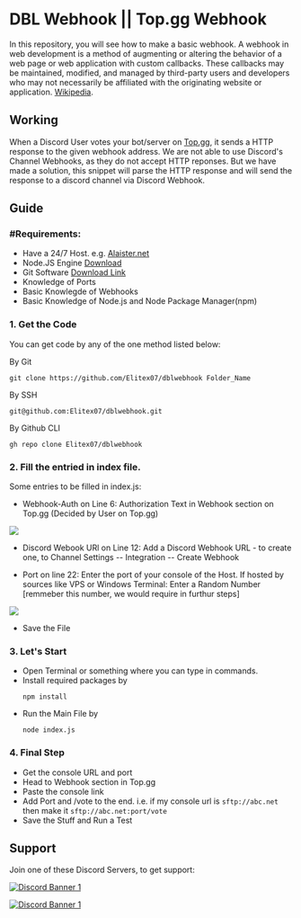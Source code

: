 # DBL Webhook || Top.gg Webhook
In this repository, you will see how to make a basic webhook. A webhook in web development is a method of augmenting or altering the behavior of a web page or web application with custom callbacks. These callbacks may be maintained, modified, and managed by third-party users and developers who may not necessarily be affiliated with the originating website or application. [Wikipedia](https://en.wikipedia.org/wiki/Webhook).

## Working
When a Discord User votes your bot/server on [Top.gg](https://top.gg), it sends a HTTP response to the given webhook address. We are not able to use Discord's Channel Webhooks, as they do not accept HTTP reponses. But we have made a solution, this snippet will parse the HTTP response and will send the response to a discord channel via Discord Webhook. 

## Guide
### #Requirements:
- Have a 24/7 Host. e.g. [Alaister.net](https://alaister.net/)
- Node.JS Engine [Download](https://nodejs.org/dist/v16.15.1/node-v16.15.1-x64.msi)
- Git Software [Download Link](https://git-scm.com/downloads)
- Knowledge of Ports
- Basic Knowlegde of Webhooks
- Basic Knowledge of Node.js and Node Package Manager(npm)

### 1. Get the Code
You can get code by any of the one method listed below:

By Git
```
git clone https://github.com/Elitex07/dblwebhook Folder_Name
```
By SSH
```
git@github.com:Elitex07/dblwebhook.git
```
By Github CLI
```
gh repo clone Elitex07/dblwebhook
```

### 2. Fill the entried in index file.
Some entries to be filled in index.js:
- Webhook-Auth on Line 6: Authorization Text in Webhook section on Top.gg (Decided by User on Top.gg)
<img src="https://i.imgur.com/flD6Duq.png">

- Discord Webook URl on Line 12: Add a Discord Webhook URL - to create one, to Channel Settings -- Integration -- Create Webhook

- Port on line 22: Enter the port of your console of the Host. If hosted by sources like VPS or Windows Terminal: Enter a Random Number [remmeber this number, we would require in furthur steps]

<img src="https://i.imgur.com/gy8NgW6.png">

- Save the File

### 3. Let's Start
- Open Terminal or something where you can type in commands.
- Install required packages by
  ```
  npm install
  ```
- Run the Main File by
  ```
  node index.js
  ```
### 4. Final Step
- Get the console URL and port
- Head to Webhook section in Top.gg
- Paste the console link
- Add Port and /vote to the end. i.e. if my console url is `sftp://abc.net` then make it `sftp://abc.net:port/vote`
- Save the Stuff and Run a Test

## Support
Join one of these Discord Servers, to get support:

[<img src="https://discordapp.com/api/guilds/890225986375929866/widget.png?style=banner2" alt="Discord Banner 1"/>](https://discord.gg/2SEEZ86pyj)

[<img src="https://discordapp.com/api/guilds/789443193989103648/widget.png?style=banner2" alt="Discord Banner 1"/>](https://discord.gg/TvjrWtEuyP)
